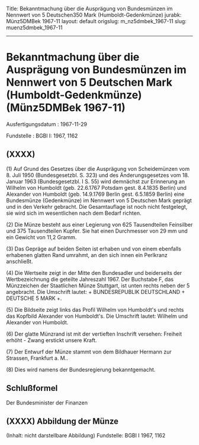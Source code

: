 Title: Bekanntmachung über die Ausprägung von Bundesmünzen im Nennwert von 5 Deutschen350
  Mark (Humboldt-Gedenkmünze)
jurabk: Münz5DMBek 1967-11
layout: default
origslug: m_nz5dmbek_1967-11
slug: muenz5dmbek_1967-11

---

# Bekanntmachung über die Ausprägung von Bundesmünzen im Nennwert von 5 Deutschen Mark (Humboldt-Gedenkmünze) (Münz5DMBek 1967-11)

Ausfertigungsdatum
:   1967-11-29

Fundstelle
:   BGBl I: 1967, 1162



## (XXXX)

(1) Auf Grund des Gesetzes über die Ausprägung von Scheidemünzen vom
8\. Juli 1950 (Bundesgesetzbl. S. 323) und des Änderungsgesetzes vom
18\. Januar 1963 (Bundesgesetzbl. I S. 55) wird demnächst zur
Erinnerung an Wilhelm von Humboldt
(geb. 22.6.1767 Potsdam
gest. 8.4.1835 Berlin) und Alexander von Humboldt
(geb. 14.9.1769 Berlin
gest. 6.5.1859 Berlin) eine Bundesmünze (Gedenkmünze) im Nennwert von
5 Deutschen Mark geprägt und in den Verkehr gebracht. Die
Gesamtauflage ist noch nicht festgelegt, sie wird sich im wesentlichen
nach dem Bedarf richten.

(2) Die Münze besteht aus einer Legierung von 625 Tausendteilen
Feinsilber und 375 Tausendteilen Kupfer. Sie hat einen Durchmesser von
29 mm und ein Gewicht von 11,2 Gramm.

(3) Das Gepräge auf beiden Seiten ist erhaben und von einem ebenfalls
erhabenen glatten Rand umrahmt, an den sich innen ein Perlkranz
anschließt.

(4) Die Wertseite zeigt in der Mitte den Bundesadler und beiderseits
der Wertbezeichnung die geteilte Jahreszahl 1967. Der Buchstabe F, das
Münzzeichen der Staatlichen Münze Stuttgart, ist unten rechts neben
der 5 angebracht. Die Umschrift lautet: + BUNDESREPUBLIK DEUTSCHLAND +
DEUTSCHE 5 MARK +.

(5) Die Bildseite zeigt links das Profil Wilhelm von Humboldt's und
rechts das Kopfbild Alexander von Humboldt's. Die Umschrift lautet:
Wilhelm und Alexander von Humboldt.

(6) Der glatte Münzrand ist mit der vertieften Inschrift versehen:
Freiheit erhöht - Zwang erstickt unsere Kraft.

(7) Der Entwurf der Münze stammt von dem Bildhauer Hermann zur
Strassen, Frankfurt a. M..

(8) Dies wird namens der Bundesregierung bekanntgemacht.


## Schlußformel

Der Bundesminister der Finanzen


## (XXXX) Abbildung der Münze

(Inhalt: nicht darstellbare Abbildung)
Fundstelle: BGBl I 1967, 1162


